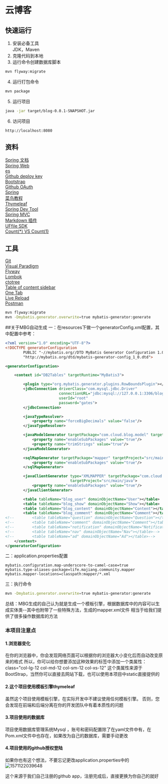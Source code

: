 # 云博客

## 快速运行
1. 安装必备工具  
JDK，Maven
2. 克隆代码到本地  
3. 运行命令创建数据库脚本
```sh
mvn flyway:migrate
```
4. 运行打包命令
```sh
mvn package
```
5. 运行项目  
```sh
java -jar target/blog-0.0.1-SNAPSHOT.jar
```
6. 访问项目
```
http://localhost:8080
```

## 资料
[Spring 文档](https://spring.io/guides)    
[Spring Web](https://spring.io/guides/gs/serving-web-content/)   
[es](https://elasticsearch.cn/explore)    
[Github deploy key](https://developer.github.com/v3/guides/managing-deploy-keys/#deploy-keys)    
[Bootstrap](https://v3.bootcss.com/getting-started/)    
[Github OAuth](https://developer.github.com/apps/building-oauth-apps/creating-an-oauth-app/)    
[Spring](https://docs.spring.io/spring-boot/docs/2.0.0.RC1/reference/htmlsingle/#boot-features-embedded-database-support)    
[菜鸟教程](https://www.runoob.com/mysql/mysql-insert-query.html)    
[Thymeleaf](https://www.thymeleaf.org/doc/tutorials/3.0/usingthymeleaf.html#setting-attribute-values)    
[Spring Dev Tool](https://docs.spring.io/spring-boot/docs/2.0.0.RC1/reference/htmlsingle/#using-boot-devtools)  
[Spring MVC](https://docs.spring.io/spring/docs/5.0.3.RELEASE/spring-framework-reference/web.html#mvc-handlermapping-interceptor)  
[Markdown 插件](http://editor.md.ipandao.com/)   
[UFfile SDK](https://github.com/ucloud/ufile-sdk-java)  
[Count(*) VS Count(1)](https://mp.weixin.qq.com/s/Rwpke4BHu7Fz7KOpE2d3Lw)  

## 工具
[Git](https://git-scm.com/download)   
[Visual Paradigm](https://www.visual-paradigm.com)    
[Flyway](https://flywaydb.org/getstarted/firststeps/maven)  
[Lombok](https://www.projectlombok.org)    
[ctotree](https://www.octotree.io/)   
[Table of content sidebar](https://chrome.google.com/webstore/detail/table-of-contents-sidebar/ohohkfheangmbedkgechjkmbepeikkej)    
[One Tab](https://chrome.google.com/webstore/detail/chphlpgkkbolifaimnlloiipkdnihall)    
[Live Reload](https://chrome.google.com/webstore/detail/livereload/jnihajbhpnppcggbcgedagnkighmdlei/related)  
[Postman](https://chrome.google.com/webstore/detail/coohjcphdfgbiolnekdpbcijmhambjff)

```bash
mvn flyway:migrate
mvn -Dmybatis.generator.overwrite=true mybatis-generator:generate
```
##关于MBG自动生成
一：在resources下做一个generatorConfig.xml配置，其中配置中参考：
~~~xml
<?xml version="1.0" encoding="UTF-8"?>
<!DOCTYPE generatorConfiguration
        PUBLIC "-//mybatis.org//DTD MyBatis Generator Configuration 1.0//EN"
        "http://mybatis.org/dtd/mybatis-generator-config_1_0.dtd">

<generatorConfiguration>

    <context id="DB2Tables" targetRuntime="MyBatis3">

        <plugin type="org.mybatis.generator.plugins.RowBoundsPlugin"></plugin>
        <jdbcConnection driverClass="com.mysql.jdbc.Driver"
                        connectionURL="jdbc:mysql://127.0.0.1:3306/blog"
                        userId="root"
                        password="gates">
        </jdbcConnection>

        <javaTypeResolver>
            <property name="forceBigDecimals" value="false"/>
        </javaTypeResolver>

        <javaModelGenerator targetPackage="com.cloud.blog.model" targetProject="src/main/java">
            <property name="enableSubPackages" value="true"/>
            <property name="trimStrings" value="true"/>
        </javaModelGenerator>

        <sqlMapGenerator targetPackage="mapper" targetProject="src/main/resources">
            <property name="enableSubPackages" value="true"/>
        </sqlMapGenerator>

        <javaClientGenerator type="XMLMAPPER" targetPackage="com.cloud.blog.mapper"
                             targetProject="src/main/java">
            <property name="enableSubPackages" value="true"/>
        </javaClientGenerator>

        <table tableName="blog_user" domainObjectName="User"></table>
        <table tableName="blog_show" domainObjectName="Show"></table>
        <table tableName="blog_content" domainObjectName="Content"></table>
        <table tableName="blog_comment" domainObjectName="Comment"></table>
<!--        <table tableName="question" domainObjectName="Question"></table>-->
<!--        <table tableName="comment" domainObjectName="Comment"></table>-->
<!--        <table tableName="notification" domainObjectName="Notification"></table>-->
<!--        <table tableName="nav" domainObjectName="Nav"></table>-->
<!--        <table tableName="ad" domainObjectName="Ad"></table>-->
    </context>
</generatorConfiguration>
~~~
二：application.properties配置
~~~properties
mybatis.configuration.map-underscore-to-camel-case=true
mybatis.type-aliases-package=life.majiang.community.mapper
mybatis.mapper-locations=classpath:mapper/*.xml
~~~
三：执行命令
~~~bash
mvn -Dmybatis.generator.overwrite=true mybatis-generator:generate
~~~
总结：MBG生成的自己认为就是生成一个模板引擎，根据数据库中的内容可以生成实体类--其中也附带了一些特殊方法，生成的mapper.xml文件
相当于给我们提供了很多操作数据库的方法

### 本项目注意点

#### 1.浏览器变化

在你的浏览器中，你会发现网络页面可以根据你的浏览器大小变化后而自动改变原来的格式
所以，你可以给你想要添加这种效果的标签中添加一个类属性：class="col-lg-12 col-md-12 col-sm-12 col-xs-12"
这个类属性来源于BootStrap，当然你可以直接去网站下载，也可以使用本项目中static直接提供的

#### 2.这个项目使用模板引擎thymeleaf

虽然这个项目使用模板引擎，在实际开发中不建议使用任何模板引擎。
否则，您会发现在前端和后端分离在你的开发团队中有着本质性的问题 

#### 3.项目使用的数据库

项目使用数据库管理系统Mysql ，账号和密码配置除了在yaml文件中有，在Pom.xml文件中也存在，如果改为自己的数据库，需要手动更改

#### 4.项目使用的github授权登陆

如果你也有这个想法，不要忘记更改application.properties中的![1571122039648](C:\Users\张玉雷\AppData\Roaming\Typora\typora-user-images\1571122039648.png)

这个来源于我们自己注册的github app，注册完成后，直接更换为你自己的就好